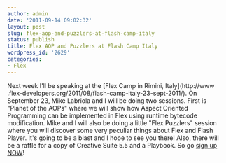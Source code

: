 ```yaml
---
author: admin
date: '2011-09-14 09:02:32'
layout: post
slug: flex-aop-and-puzzlers-at-flash-camp-italy
status: publish
title: Flex AOP and Puzzlers at Flash Camp Italy
wordpress_id: '2629'
categories:
- Flex
---
```


Next week I'll be speaking at the [Flex Camp in Rimini, Italy](http://www
.flex-developers.org/2011/08/flash-camp-italy-23-sept-2011/). On September 23,
Mike Labriola and I will be doing two sessions. First is "Planet of the AOPs"
where we will show how Aspect Oriented Programming can be implemented in Flex
using runtime bytecode modification. Mike and I will also be doing a little
"Flex Puzzlers" session where you will discover some very peculiar things
about Flex and Flash Player. It's going to be a blast and I hope to see you
there! Also, there will be a raffle for a copy of Creative Suite 5.5 and a
Playbook. So go [sign up NOW](http://flashcampitaly.eventbrite.com/)!


